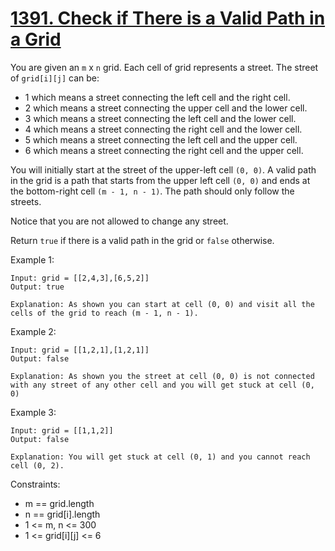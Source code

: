 # [1391. Check if There is a Valid Path in a Grid](https://leetcode.com/problems/check-if-there-is-a-valid-path-in-a-grid/description/)

You are given an `m` x `n` grid. Each cell of grid represents a street. The street of `grid[i][j]` can be:

* 1 which means a street connecting the left cell and the right cell.
* 2 which means a street connecting the upper cell and the lower cell.
* 3 which means a street connecting the left cell and the lower cell.
* 4 which means a street connecting the right cell and the lower cell.
* 5 which means a street connecting the left cell and the upper cell.
* 6 which means a street connecting the right cell and the upper cell.

You will initially start at the street of the upper-left cell `(0, 0)`. A valid path in the grid is a path that starts from the upper left cell `(0, 0)` and ends at the bottom-right cell `(m - 1, n - 1)`. The path should only follow the streets.

Notice that you are not allowed to change any street.

Return `true` if there is a valid path in the grid or `false` otherwise.

 

Example 1:

    Input: grid = [[2,4,3],[6,5,2]]
    Output: true

    Explanation: As shown you can start at cell (0, 0) and visit all the cells of the grid to reach (m - 1, n - 1).

Example 2:

    Input: grid = [[1,2,1],[1,2,1]]
    Output: false

    Explanation: As shown you the street at cell (0, 0) is not connected with any street of any other cell and you will get stuck at cell (0, 0)

Example 3:

    Input: grid = [[1,1,2]]
    Output: false

    Explanation: You will get stuck at cell (0, 1) and you cannot reach cell (0, 2).
 

Constraints:

* m == grid.length
* n == grid[i].length
* 1 <= m, n <= 300
* 1 <= grid[i][j] <= 6